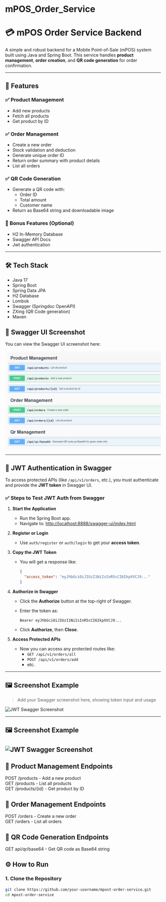 # mPOS_Order_Service
# 💳 mPOS Order Service Backend

A simple and robust backend for a Mobile Point-of-Sale (mPOS) system built using Java and Spring Boot. This service handles **product management**, **order creation**, and **QR code generation** for order confirmation.

---

## 📌 Features

### ✅ Product Management
- Add new products
- Fetch all products
- Get product by ID

### ✅ Order Management
- Create a new order
- Stock validation and deduction
- Generate unique order ID
- Return order summary with product details
- List all orders

### ✅ QR Code Generation
- Generate a QR code with:
  - Order ID
  - Total amount
  - Customer name
- Return as Base64 string and downloadable image

### 🧪 Bonus Features (Optional)
- H2 In-Memory Database
- Swagger API Docs
- Jwt authentication

---

## 🛠 Tech Stack

- Java 17
- Spring Boot
- Spring Data JPA
- H2 Database
- Lombok
- Swagger (Springdoc OpenAPI)
- ZXing (QR Code generation)
- Maven


## 📸 Swagger UI Screenshot

You can view the Swagger UI screenshot here:

![Swagger UI Screenshot](images/Screenshot.jpg)

---

## 🔐 JWT Authentication in Swagger

To access protected APIs (like `/api/v1/orders`, etc.), you must authenticate and provide the **JWT token** in Swagger UI.

### ✅ Steps to Test JWT Auth from Swagger

1. **Start the Application**
   - Run the Spring Boot app.
   - Navigate to: [http://localhost:8888/swagger-ui/index.html](http://localhost:8888/swagger-ui/index.html)

2. **Register or Login**
   - Use `auth/register` or `auth/login` to get your **access token**.

3. **Copy the JWT Token**
   - You will get a response like:

     ```json
     {
       "access_token": "eyJhbGciOiJIUzI1NiIsInR5cCI6IkpXVCJ9..."
     }
     ```

4. **Authorize in Swagger**
   - Click the **Authorize** button at the top-right of Swagger.
   - Enter the token as:
     ```
     Bearer eyJhbGciOiJIUzI1NiIsInR5cCI6IkpXVCJ9...
     ```

   - Click **Authorize**, then **Close**.

5. **Access Protected APIs**
   - Now you can access any protected routes like:
     - `GET /api/v1/orders/all`
     - `POST /api/v1/orders/add`
     - etc.

---

## 🖼️ Screenshot Example

> Add your Swagger screenshot here, showing token input and usage

![JWT Swagger Screenshot](images/swagger-jwt-auth.png)

---

## 🖼️ Screenshot Example

![JWT Swagger Screenshot](screenshots/swagger-jwt-auth.png)
-----------------------------------
🔹 Product Management Endpoints
-------------------------------------
POST   /products           - Add a new product  
GET    /products           - List all products  
GET    /products/{id}      - Get product by ID  

🔹 Order Management Endpoints
-------------------------------------
POST   /orders             - Create a new order  
GET    /orders             - List all orders  

🔹 QR Code Generation Endpoints
-------------------------------------
GET    api/qr/base64         - Get QR code as Base64 string  

## ⚙️ How to Run

### 1. Clone the Repository
```bash
git clone https://github.com/your-username/mpost-order-service.git
cd mpost-order-service

